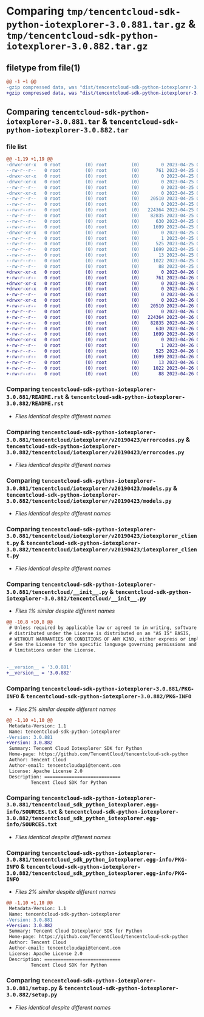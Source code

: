 # Comparing `tmp/tencentcloud-sdk-python-iotexplorer-3.0.881.tar.gz` & `tmp/tencentcloud-sdk-python-iotexplorer-3.0.882.tar.gz`

## filetype from file(1)

```diff
@@ -1 +1 @@
-gzip compressed data, was "dist/tencentcloud-sdk-python-iotexplorer-3.0.881.tar", last modified: Tue Apr 25 00:43:13 2023, max compression
+gzip compressed data, was "dist/tencentcloud-sdk-python-iotexplorer-3.0.882.tar", last modified: Wed Apr 26 03:36:29 2023, max compression
```

## Comparing `tencentcloud-sdk-python-iotexplorer-3.0.881.tar` & `tencentcloud-sdk-python-iotexplorer-3.0.882.tar`

### file list

```diff
@@ -1,19 +1,19 @@
-drwxr-xr-x   0 root         (0) root         (0)        0 2023-04-25 00:43:13.000000 tencentcloud-sdk-python-iotexplorer-3.0.881/
--rw-r--r--   0 root         (0) root         (0)      761 2023-04-25 00:43:13.000000 tencentcloud-sdk-python-iotexplorer-3.0.881/README.rst
-drwxr-xr-x   0 root         (0) root         (0)        0 2023-04-25 00:43:13.000000 tencentcloud-sdk-python-iotexplorer-3.0.881/tencentcloud/
-drwxr-xr-x   0 root         (0) root         (0)        0 2023-04-25 00:43:13.000000 tencentcloud-sdk-python-iotexplorer-3.0.881/tencentcloud/iotexplorer/
--rw-r--r--   0 root         (0) root         (0)        0 2023-04-25 00:43:13.000000 tencentcloud-sdk-python-iotexplorer-3.0.881/tencentcloud/iotexplorer/__init__.py
-drwxr-xr-x   0 root         (0) root         (0)        0 2023-04-25 00:43:13.000000 tencentcloud-sdk-python-iotexplorer-3.0.881/tencentcloud/iotexplorer/v20190423/
--rw-r--r--   0 root         (0) root         (0)    20510 2023-04-25 00:43:13.000000 tencentcloud-sdk-python-iotexplorer-3.0.881/tencentcloud/iotexplorer/v20190423/errorcodes.py
--rw-r--r--   0 root         (0) root         (0)        0 2023-04-25 00:43:13.000000 tencentcloud-sdk-python-iotexplorer-3.0.881/tencentcloud/iotexplorer/v20190423/__init__.py
--rw-r--r--   0 root         (0) root         (0)   224364 2023-04-25 00:43:13.000000 tencentcloud-sdk-python-iotexplorer-3.0.881/tencentcloud/iotexplorer/v20190423/models.py
--rw-r--r--   0 root         (0) root         (0)    82835 2023-04-25 00:43:13.000000 tencentcloud-sdk-python-iotexplorer-3.0.881/tencentcloud/iotexplorer/v20190423/iotexplorer_client.py
--rw-r--r--   0 root         (0) root         (0)      630 2023-04-25 00:43:13.000000 tencentcloud-sdk-python-iotexplorer-3.0.881/tencentcloud/__init__.py
--rw-r--r--   0 root         (0) root         (0)     1699 2023-04-25 00:43:13.000000 tencentcloud-sdk-python-iotexplorer-3.0.881/PKG-INFO
-drwxr-xr-x   0 root         (0) root         (0)        0 2023-04-25 00:43:13.000000 tencentcloud-sdk-python-iotexplorer-3.0.881/tencentcloud_sdk_python_iotexplorer.egg-info/
--rw-r--r--   0 root         (0) root         (0)        1 2023-04-25 00:43:13.000000 tencentcloud-sdk-python-iotexplorer-3.0.881/tencentcloud_sdk_python_iotexplorer.egg-info/dependency_links.txt
--rw-r--r--   0 root         (0) root         (0)      525 2023-04-25 00:43:13.000000 tencentcloud-sdk-python-iotexplorer-3.0.881/tencentcloud_sdk_python_iotexplorer.egg-info/SOURCES.txt
--rw-r--r--   0 root         (0) root         (0)     1699 2023-04-25 00:43:13.000000 tencentcloud-sdk-python-iotexplorer-3.0.881/tencentcloud_sdk_python_iotexplorer.egg-info/PKG-INFO
--rw-r--r--   0 root         (0) root         (0)       13 2023-04-25 00:43:13.000000 tencentcloud-sdk-python-iotexplorer-3.0.881/tencentcloud_sdk_python_iotexplorer.egg-info/top_level.txt
--rw-r--r--   0 root         (0) root         (0)     1022 2023-04-25 00:43:13.000000 tencentcloud-sdk-python-iotexplorer-3.0.881/setup.py
--rw-r--r--   0 root         (0) root         (0)       88 2023-04-25 00:43:13.000000 tencentcloud-sdk-python-iotexplorer-3.0.881/setup.cfg
+drwxr-xr-x   0 root         (0) root         (0)        0 2023-04-26 03:36:29.000000 tencentcloud-sdk-python-iotexplorer-3.0.882/
+-rw-r--r--   0 root         (0) root         (0)      761 2023-04-26 03:36:29.000000 tencentcloud-sdk-python-iotexplorer-3.0.882/README.rst
+drwxr-xr-x   0 root         (0) root         (0)        0 2023-04-26 03:36:29.000000 tencentcloud-sdk-python-iotexplorer-3.0.882/tencentcloud/
+drwxr-xr-x   0 root         (0) root         (0)        0 2023-04-26 03:36:29.000000 tencentcloud-sdk-python-iotexplorer-3.0.882/tencentcloud/iotexplorer/
+-rw-r--r--   0 root         (0) root         (0)        0 2023-04-26 03:36:29.000000 tencentcloud-sdk-python-iotexplorer-3.0.882/tencentcloud/iotexplorer/__init__.py
+drwxr-xr-x   0 root         (0) root         (0)        0 2023-04-26 03:36:29.000000 tencentcloud-sdk-python-iotexplorer-3.0.882/tencentcloud/iotexplorer/v20190423/
+-rw-r--r--   0 root         (0) root         (0)    20510 2023-04-26 03:36:29.000000 tencentcloud-sdk-python-iotexplorer-3.0.882/tencentcloud/iotexplorer/v20190423/errorcodes.py
+-rw-r--r--   0 root         (0) root         (0)        0 2023-04-26 03:36:29.000000 tencentcloud-sdk-python-iotexplorer-3.0.882/tencentcloud/iotexplorer/v20190423/__init__.py
+-rw-r--r--   0 root         (0) root         (0)   224364 2023-04-26 03:36:29.000000 tencentcloud-sdk-python-iotexplorer-3.0.882/tencentcloud/iotexplorer/v20190423/models.py
+-rw-r--r--   0 root         (0) root         (0)    82835 2023-04-26 03:36:29.000000 tencentcloud-sdk-python-iotexplorer-3.0.882/tencentcloud/iotexplorer/v20190423/iotexplorer_client.py
+-rw-r--r--   0 root         (0) root         (0)      630 2023-04-26 03:36:29.000000 tencentcloud-sdk-python-iotexplorer-3.0.882/tencentcloud/__init__.py
+-rw-r--r--   0 root         (0) root         (0)     1699 2023-04-26 03:36:29.000000 tencentcloud-sdk-python-iotexplorer-3.0.882/PKG-INFO
+drwxr-xr-x   0 root         (0) root         (0)        0 2023-04-26 03:36:29.000000 tencentcloud-sdk-python-iotexplorer-3.0.882/tencentcloud_sdk_python_iotexplorer.egg-info/
+-rw-r--r--   0 root         (0) root         (0)        1 2023-04-26 03:36:29.000000 tencentcloud-sdk-python-iotexplorer-3.0.882/tencentcloud_sdk_python_iotexplorer.egg-info/dependency_links.txt
+-rw-r--r--   0 root         (0) root         (0)      525 2023-04-26 03:36:29.000000 tencentcloud-sdk-python-iotexplorer-3.0.882/tencentcloud_sdk_python_iotexplorer.egg-info/SOURCES.txt
+-rw-r--r--   0 root         (0) root         (0)     1699 2023-04-26 03:36:29.000000 tencentcloud-sdk-python-iotexplorer-3.0.882/tencentcloud_sdk_python_iotexplorer.egg-info/PKG-INFO
+-rw-r--r--   0 root         (0) root         (0)       13 2023-04-26 03:36:29.000000 tencentcloud-sdk-python-iotexplorer-3.0.882/tencentcloud_sdk_python_iotexplorer.egg-info/top_level.txt
+-rw-r--r--   0 root         (0) root         (0)     1022 2023-04-26 03:36:29.000000 tencentcloud-sdk-python-iotexplorer-3.0.882/setup.py
+-rw-r--r--   0 root         (0) root         (0)       88 2023-04-26 03:36:29.000000 tencentcloud-sdk-python-iotexplorer-3.0.882/setup.cfg
```

### Comparing `tencentcloud-sdk-python-iotexplorer-3.0.881/README.rst` & `tencentcloud-sdk-python-iotexplorer-3.0.882/README.rst`

 * *Files identical despite different names*

### Comparing `tencentcloud-sdk-python-iotexplorer-3.0.881/tencentcloud/iotexplorer/v20190423/errorcodes.py` & `tencentcloud-sdk-python-iotexplorer-3.0.882/tencentcloud/iotexplorer/v20190423/errorcodes.py`

 * *Files identical despite different names*

### Comparing `tencentcloud-sdk-python-iotexplorer-3.0.881/tencentcloud/iotexplorer/v20190423/models.py` & `tencentcloud-sdk-python-iotexplorer-3.0.882/tencentcloud/iotexplorer/v20190423/models.py`

 * *Files identical despite different names*

### Comparing `tencentcloud-sdk-python-iotexplorer-3.0.881/tencentcloud/iotexplorer/v20190423/iotexplorer_client.py` & `tencentcloud-sdk-python-iotexplorer-3.0.882/tencentcloud/iotexplorer/v20190423/iotexplorer_client.py`

 * *Files identical despite different names*

### Comparing `tencentcloud-sdk-python-iotexplorer-3.0.881/tencentcloud/__init__.py` & `tencentcloud-sdk-python-iotexplorer-3.0.882/tencentcloud/__init__.py`

 * *Files 1% similar despite different names*

```diff
@@ -10,8 +10,8 @@
 # Unless required by applicable law or agreed to in writing, software
 # distributed under the License is distributed on an "AS IS" BASIS,
 # WITHOUT WARRANTIES OR CONDITIONS OF ANY KIND, either express or implied.
 # See the License for the specific language governing permissions and
 # limitations under the License.
 
 
-__version__ = '3.0.881'
+__version__ = '3.0.882'
```

### Comparing `tencentcloud-sdk-python-iotexplorer-3.0.881/PKG-INFO` & `tencentcloud-sdk-python-iotexplorer-3.0.882/PKG-INFO`

 * *Files 2% similar despite different names*

```diff
@@ -1,10 +1,10 @@
 Metadata-Version: 1.1
 Name: tencentcloud-sdk-python-iotexplorer
-Version: 3.0.881
+Version: 3.0.882
 Summary: Tencent Cloud Iotexplorer SDK for Python
 Home-page: https://github.com/TencentCloud/tencentcloud-sdk-python
 Author: Tencent Cloud
 Author-email: tencentcloudapi@tencent.com
 License: Apache License 2.0
 Description: ============================
         Tencent Cloud SDK for Python
```

### Comparing `tencentcloud-sdk-python-iotexplorer-3.0.881/tencentcloud_sdk_python_iotexplorer.egg-info/SOURCES.txt` & `tencentcloud-sdk-python-iotexplorer-3.0.882/tencentcloud_sdk_python_iotexplorer.egg-info/SOURCES.txt`

 * *Files identical despite different names*

### Comparing `tencentcloud-sdk-python-iotexplorer-3.0.881/tencentcloud_sdk_python_iotexplorer.egg-info/PKG-INFO` & `tencentcloud-sdk-python-iotexplorer-3.0.882/tencentcloud_sdk_python_iotexplorer.egg-info/PKG-INFO`

 * *Files 2% similar despite different names*

```diff
@@ -1,10 +1,10 @@
 Metadata-Version: 1.1
 Name: tencentcloud-sdk-python-iotexplorer
-Version: 3.0.881
+Version: 3.0.882
 Summary: Tencent Cloud Iotexplorer SDK for Python
 Home-page: https://github.com/TencentCloud/tencentcloud-sdk-python
 Author: Tencent Cloud
 Author-email: tencentcloudapi@tencent.com
 License: Apache License 2.0
 Description: ============================
         Tencent Cloud SDK for Python
```

### Comparing `tencentcloud-sdk-python-iotexplorer-3.0.881/setup.py` & `tencentcloud-sdk-python-iotexplorer-3.0.882/setup.py`

 * *Files identical despite different names*

